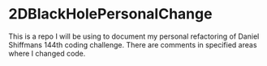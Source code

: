 # 2DBlackHolePersonalChange
This is a repo I will be using to document my personal refactoring of Daniel Shiffmans 144th coding challenge.
There are comments in specified areas where I changed code.

